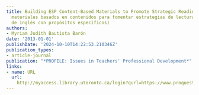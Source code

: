 ```yaml
---
title: Building ESP Content-Based Materials to Promote Strategic Reading (Diseño de
  materiales basados en contenidos para fomentar estrategias de lectura en un curso
  de inglés con propósitos específicos)
authors:
- Myriam Judith Bautista Barón
date: '2013-01-01'
publishDate: '2024-10-10T14:22:53.210346Z'
publication_types:
- article-journal
publication: "*PROFILE: Issues in Teachers' Professional Development*"
links:
- name: URL
  url: 
    http://myaccess.library.utoronto.ca/login?qurl=https://www.proquest.com/docview/1697489482?accountid=14771&bdid=38382&_bd=1yVuL3sffL4cEzcTttexTEpgKQ0%3D
---
```

